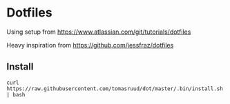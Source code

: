 # Dotfiles

Using setup from https://www.atlassian.com/git/tutorials/dotfiles

Heavy inspiration from https://github.com/jessfraz/dotfiles

## Install
```
curl https://raw.githubusercontent.com/tomasruud/dot/master/.bin/install.sh | bash
```
